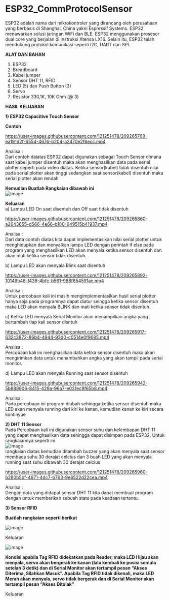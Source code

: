 # ESP32_CommProtocolSensor

ESP32 adalah nama dari mikrokontroler yang dirancang oleh perusahaan yang berbasis di Shanghai, China yakni Espressif Systems. ESP32 menawarkan solusi jaringan WiFi dan BLE. ESP32 menggunakan prosesor dual core yang berjalan di instruksi Xtensa LX16. Selain itu, ESP32 telah mendukung protokol komunikasi seperti I2C, UART dan SPI.

**ALAT DAN BAHAN**
1) ESP32
2) Breadboard
3) Kabel jumper
4) Sensor DHT 11, RFID
5) LED (5) dan Push Button (3)
6) Servo
7) Resistor 330,1K, 10K Ohm (@ 3)

**HASIL KELUARAN**

**1) ESP32 Capacitive Touch Sensor**

**Contoh**

https://user-images.githubusercontent.com/121251478/209265768-ea191d2f-6554-4676-b204-a2470e2f6ecc.mp4

Analisa : <br />
Dari contoh daiatas ESP32 dapat digunakan sebagai Touch Sensor dimana saat kabel jumper disentuh maka akan menghasilkan data pada serial plotter seperti pada video diatas. Ketika sensor(kabel) tidak disentuh nilai pada serial plotter akan tinggi sedangkan saat sensor(kabel) disentuh maka serial plotter akan rendah

**Kemudian Buatlah Rangkaian dibawah ini** <br />
![image](https://user-images.githubusercontent.com/41616849/209115047-caf5c1ad-eff1-460f-a123-e68a182a7acd.png)  <br />

**Keluaran** <br />
a) Lampu LED On saat disentuh dan Off saat tidak disentuh <br />


https://user-images.githubusercontent.com/121251478/209265860-a2643655-d566-4e66-b180-649515b41937.mp4



Analisa : <br />
Dari data contoh diatas kita dapat implementasikan nilai serial plotter untuk menghidupkan dan menyalkan lampu LED dengan perintah if else pada program yang menghasilkan LED akan menyala ketika sensor disentuh dan akan mati ketika sensor tidak disentuh. <br />

b) Lampu LED akan menyala Blink saat disentuh <br />


https://user-images.githubusercontent.com/121251478/209265892-10149b46-f436-4bfc-b561-988f854591ae.mp4


Analisa : <br />
Untuk percobaan kali ini masih mengimplementasikan hasil serial plotter hanya saja pada programnya dapat diatur seingga ketika sensor disentuh maka LED akan menyala BLINK dan mati ketika sensor tidak disentuh. <br />

c) Ketika LED menyala Serial Monitor akan menampilkan angka yang bertambah tiap kali sensor disntuh <br />


https://user-images.githubusercontent.com/121251478/209265917-632c3872-86b4-4944-93d0-c0514e0f9685.mp4


Analisa : <br />
Percobaan kali ini menghasilkan data ketika sensor disentuh maka akan mengirimkan data untuk menambahkan angka yang akan tampil pada serial monitor. <br />

d) Lampu LED akan menyala Running saat sensor disentuh <br />



https://user-images.githubusercontent.com/121251478/209265942-5b888906-8415-429a-96a7-e031ec9f65b8.mp4



Analisa : <br />
Pada percobaan ini program diubah sehingga ketika sensor disentuh maka LED akan menyala running dari kiri ke kanan, kemudian kanan ke kiri secara kontinyue <br />

**2) DHT 11 Sensor** <br />
Pada Percobaan kali ini digunakan sensor suhu dan kelembapan DHT 11 yang dapat menghasilkan data sehingga dapat disimpan pada ESP32. Untuk rangkaiannya seperti ini <br />
![image](https://user-images.githubusercontent.com/41616849/209120548-e0bac69c-7d9b-4002-87f5-0a7e16526ae0.png) <br />
rangkaian diatas kemudian ditambah buzzer yang akan menyala saat sensor membaca suhu 30 derajat celcius dan 3 buah LED yang akan menyala running saat suhu dibawah 30 derajat celcius <br />


https://user-images.githubusercontent.com/121251478/209265960-b280b5bf-4671-4dc7-b763-9e6522d22cea.mp4


Analisa : <br />
Dengan data yang didapat sensor DHT 11 kita dapat membuat program dengan untuk memberikan sebuah state pada keadaan tertentu. <br />

**3) Sensor RFID**

**Buatlah rangkaian seperti berikut**

![image](https://user-images.githubusercontent.com/41616849/209123901-b261bf28-8be5-443a-aadf-cb393fa20e94.png)


Keluaran 

![image](https://user-images.githubusercontent.com/41616849/209123721-e27870b9-23ab-4e33-afd5-f146bd19903d.png)


**Kondisi apabila Tag RFID didekatkan pada Reader, maka LED Hijau akan menyala, servo akan bergerak ke kanan (lalu kembali ke posisi semula setelah 3 detik) dan di Serial Monitor akan tertampil pesan “Akses Diterima, Silahkan Masuk”. Apabila Tag RFID tidak dikenali, maka LED Merah akan menyala, servo tidak bergerak dan di Serial Monitor akan tertampil pesan “Akses Ditolak”**

Keluaran 






